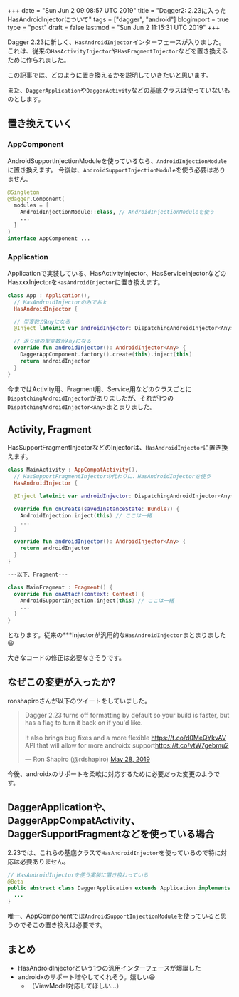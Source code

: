+++
date = "Sun Jun  2 09:08:57 UTC 2019"
title = "Dagger2: 2.23に入ったHasAndroidInjectorについて"
tags = ["dagger", "android"]
blogimport = true
type = "post"
draft = false
lastmod = "Sun Jun  2 11:15:31 UTC 2019"
+++

Dagger 2.23に新しく、`HasAndroidInjector`インターフェースが入りました。
これは、従来の`HasActivityInjector`や`HasFragmentInjector`などを置き換えるために作られました。

この記事では、どのように置き換えるかを説明していきたいと思います。

また、`DaggerApplication`や`DaggerActivity`などの基底クラスは使っていないものとします。

## 置き換えていく

### AppComponent

AndroidSupportInjectionModuleを使っているなら、`AndroidInjectionModule`に置き換えます。
今後は、`AndroidSupportInjectionModule`を使う必要はありません。

```kotlin
@Singleton
@dagger.Component(
  modules = [
    AndroidInjectionModule::class, // AndroidInjectionModuleを使う
    ...
  ]
)
interface AppComponent ...
```

### Application

Applicationで実装している、HasActivityInjector、HasServiceInjectorなどのHasxxxInjectorを`HasAndroidInjector`に置き換えます。

```kotlin
class App : Application(),
  // HasAndroidInjectorのみでおｋ
  HasAndroidInjector {

  // 型変数がAnyになる
  @Inject lateinit var androidInjector: DispatchingAndroidInjector<Any>

  // 返り値の型変数がAnyになる
  override fun androidInjector(): AndroidInjector<Any> {
    DaggerAppComponent.factory().create(this).inject(this)
    return androidInjector
  }
}
```

今まではActivity用、Fragment用、Service用などのクラスごとに`DispatchingAndroidInjector`がありましたが、それが1つの`DispatchingAndroidInjector<Any>`まとまりました。

## Activity, Fragment

HasSupportFragmentInjectorなどのInjectorは、`HasAndroidInjector`に置き換えます。

```kotlin
class MainActivity : AppCompatActivity(),
  // HasSupportFragmentInjectorの代わりに、HasAndroidInjectorを使う
  HasAndroidInjector {

  @Inject lateinit var androidInjector: DispatchingAndroidInjector<Any>

  override fun onCreate(savedInstanceState: Bundle?) {
    AndroidInjection.inject(this) // ここは一緒
    ...
  }

  override fun androidInjector(): AndroidInjector<Any> {
    return androidInjector
  }
}

---以下、Fragment---

class MainFragment : Fragment() {
  override fun onAttach(context: Context) {
    AndroidSupportInjection.inject(this) // ここは一緒
    ...
  }
}
```

となります。従来の***Injectorが汎用的な`HasAndroidInjector`まとまりました😃

大きなコードの修正は必要なさそうです。

## なぜこの変更が入ったか?

ronshapiroさんが以下のツイートをしていました。

<blockquote class="twitter-tweet"><p lang="en" dir="ltr">Dagger 2.23 turns off formatting by default so your build is faster, but has a flag to turn it back on if you&#39;d like.<br><br>It also brings bug fixes and a more flexible <a href="https://t.co/d0MeQYkvAV">https://t.co/d0MeQYkvAV</a> API that will allow for more androidx support<a href="https://t.co/vtW7gebmu2">https://t.co/vtW7gebmu2</a></p>&mdash; Ron Shapiro (@rdshapiro) <a href="https://twitter.com/rdshapiro/status/1133493726561619968?ref_src=twsrc%5Etfw">May 28, 2019</a></blockquote> <script async src="https://platform.twitter.com/widgets.js" charset="utf-8"></script>

今後、androidxのサポートを柔軟に対応するために必要だった変更のようです。

## DaggerApplicationや、DaggerAppCompatActivity、DaggerSupportFragmentなどを使っている場合

2.23では、これらの基底クラスで`HasAndroidInjector`を使っているので特に対応は必要ありません。

```java
// HasAndroidInjectorを使う実装に置き換わっている
@Beta
public abstract class DaggerApplication extends Application implements HasAndroidInjector {
  ...
}
```

唯一、AppComponentでは`AndroidSupportInjectionModule`を使っていると思うのでそこの置き換えは必要です。

## まとめ

- HasAndroidInjectorという1つの汎用インターフェースが爆誕した
- androidxのサポート増やしてくれそう。嬉しい😃
  - （ViewModel対応してほしい...）
